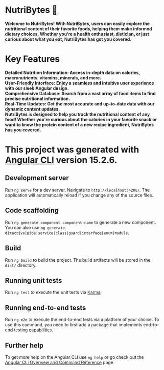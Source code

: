 # NutriBytes 🍏

**Welcome to NutriBytes! With NutriBytes, users can easily explore the nutritional content of their favorite foods, helping them make informed dietary choices. Whether you're a health enthusiast, dietician, or just curious about what you eat, NutriBytes has got you covered.**

# Key Features
**Detailed Nutrition Information: Access in-depth data on calories, macronutrients, vitamins, minerals, and more.** <br>
**User-Friendly Interface: Enjoy a seamless and intuitive user experience with our sleek Angular design.** <br>
**Comprehensive Database: Search from a vast array of food items to find precise nutritional information.** <br>
**Real-Time Updates: Get the most accurate and up-to-date data with our dynamic content updates.** <br>
**NutriBytes is designed to help you track the nutritional content of any food! Whether you're curious about the calories in your favorite snack or want to know the protein content of a new recipe ingredient, NutriBytes has you covered.** <br>

# This project was generated with [Angular CLI](https://github.com/angular/angular-cli) version 15.2.6.





## Development server

Run `ng serve` for a dev server. Navigate to `http://localhost:4200/`. The application will automatically reload if you change any of the source files.

## Code scaffolding

Run `ng generate component component-name` to generate a new component. You can also use `ng generate directive|pipe|service|class|guard|interface|enum|module`.

## Build

Run `ng build` to build the project. The build artifacts will be stored in the `dist/` directory.

## Running unit tests

Run `ng test` to execute the unit tests via [Karma](https://karma-runner.github.io).

## Running end-to-end tests

Run `ng e2e` to execute the end-to-end tests via a platform of your choice. To use this command, you need to first add a package that implements end-to-end testing capabilities.

## Further help

To get more help on the Angular CLI use `ng help` or go check out the [Angular CLI Overview and Command Reference](https://angular.io/cli) page.

